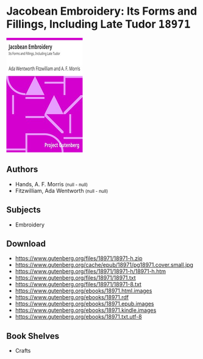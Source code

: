 # Jacobean Embroidery: Its Forms and Fillings, Including Late Tudor <kbd>18971</kbd>

![](./cover.medium.jpg "")

## Authors


 - Hands, A. F. Morris <small>(null - null)</small>
 - Fitzwilliam, Ada Wentworth <small>(null - null)</small>

## Subjects


 - Embroidery

## Download


 - https://www.gutenberg.org/files/18971/18971-h.zip
 - https://www.gutenberg.org/cache/epub/18971/pg18971.cover.small.jpg
 - https://www.gutenberg.org/files/18971/18971-h/18971-h.htm
 - https://www.gutenberg.org/files/18971/18971.txt
 - https://www.gutenberg.org/files/18971/18971-8.txt
 - https://www.gutenberg.org/ebooks/18971.html.images
 - https://www.gutenberg.org/ebooks/18971.rdf
 - https://www.gutenberg.org/ebooks/18971.epub.images
 - https://www.gutenberg.org/ebooks/18971.kindle.images
 - https://www.gutenberg.org/ebooks/18971.txt.utf-8

## Book Shelves


 - Crafts
